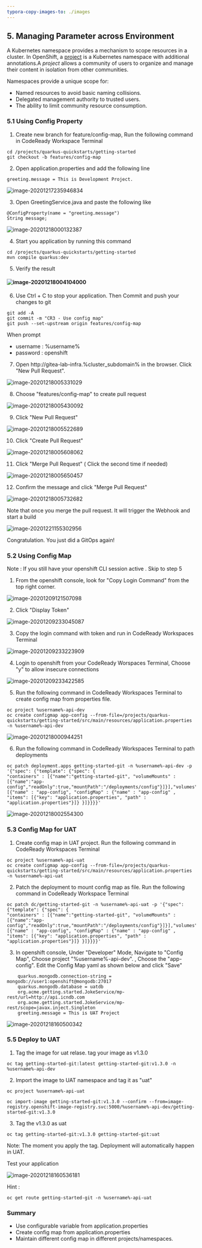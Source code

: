 ```yaml
---
typora-copy-images-to: ./images
---
```


## 5. Managing Parameter across Environment

A Kubernetes namespace provides a mechanism to scope resources in a cluster. In OpenShift, a [project](https://docs.openshift.com/enterprise/3.0/architecture/core_concepts/projects_and_users.html#projects) is a Kubernetes namespace with additional annotations.A *project* allows a community of users to organize and manage their content in isolation from other communities.

Namespaces provide a unique scope for:

- Named resources to avoid basic naming collisions.
- Delegated management authority to trusted users.
- The ability to limit community resource consumption.

### 5.1 Using Config Property

1. Create new branch for feature/config-map, Run the following command in CodeReady Workspace Terminal

```copy
cd /projects/quarkus-quickstarts/getting-started
git checkout -b features/config-map
```

2. Open application.properties and add the following line

```
greeting.message = This is Development Project.
```

![image-20201217235946834](./images/image-20201217235946834.png)

3. Open GreetingService.java and paste the following like

```copy
@ConfigProperty(name = "greeting.message")
String message;
```



![image-20201218000132387](./images/image-20201218000132387.png)

4. Start you application by running this command

```copy
cd /projects/quarkus-quickstarts/getting-started
mvn compile quarkus:dev
```

5. Verify the result

####  ![image-20201218004104000](./images/image-20201218004104000.png)

6. Use Ctrl + C to stop your application. Then Commit and push your changes to git

```copy
git add -A
git commit -m "CR3 - Use config map"
git push --set-upstream origin features/config-map
```

When prompt

- username : %username%
- password : openshift


7. Open http://gitea-lab-infra.%cluster_subdomain% in the browser. Click "New Pull Request".

![image-20201218005331029](./images/image-20201218005331029.png)

8. Choose "features/config-map" to create pull request

![image-20201218005430092](./images/image-20201218005430092.png)

9. Click "New Pull Request"

![image-20201218005522689](./images/image-20201218005522689.png)

10. Click "Create Pull Request"

![image-20201218005608062](./images/image-20201218005608062.png)

11. Click "Merge Pull Request" ( Click the second time if needed)

![image-20201218005650457](./images/image-20201218005650457.png)

12. Confirm the message and click "Merge Pull Request"

![image-20201218005732682](./images/image-20201218005732682.png)

Note that once you merge the pull request. It will trigger the Webhook and start a build

![image-20201221155302956](./images/image-20201221155302956.png)

Congratulation. You just did a GitOps again!

### 5.2 Using Config Map

Note : If you still have your openshift CLI session active . Skip to step 5

1. From the openshift console, look for "Copy Login Command" from the top right corner.

![image-20201209121507098](./images/image-20201209121507098-8197461.png)

2. Click "Display Token"

![image-20201209233045087](./images/image-20201209233045087-8197461.png)

3. Copy the login command with token and run in CodeReady Workspaces Terminal

![image-20201209233223909](./images/image-20201209233223909-8197461.png)

4. Login to openshift from your CodeReady Worspaces Terminal, Choose "y" to allow insecure connections

![image-20201209233422585](./images/image-20201209233422585-8197461.png)

5. Run the following command in CodeReady Workspaces Terminal to create config map from properties file.

```copy
oc project %username%-api-dev
oc create configmap app-config --from-file=/projects/quarkus-quickstarts/getting-started/src/main/resources/application.properties -n %username%-api-dev
```

![image-20201218000944251](./images/image-20201218000944251.png)

6. Run the following command in CodeReady Workspaces Terminal to path deployments

```copy
oc patch deployment.apps getting-started-git -n %username%-api-dev -p '{"spec": {"template": {"spec": {
"containers" : [{"name":"getting-started-git", "volumeMounts" : [{"name":"app-config","readOnly":true,"mountPath":"/deployments/config"}]}],"volumes": [{"name" : "app-config", "configMap" : {"name" : "app-config" , "items": [{"key": "application.properties", "path" : "application.properties"}]} }]}}}}'
```

![image-20201218002554300](./images/image-20201218002554300.png)

### 5.3 Config Map for UAT

1. Create config map in UAT project. Run the following command in CodeReady Workspaces Terminal

```copy
oc project %username%-api-uat
oc create configmap app-config --from-file=/projects/quarkus-quickstarts/getting-started/src/main/resources/application.properties -n %username%-api-uat
```

2. Patch the deployment to mount config map as file. Run the following command in CodeReady Workspace Terminal

```copy
oc patch dc/getting-started-git -n %username%-api-uat -p '{"spec": {"template": {"spec": {
"containers" : [{"name":"getting-started-git", "volumeMounts" : [{"name":"app-config","readOnly":true,"mountPath":"/deployments/config"}]}],"volumes": [{"name" : "app-config", "configMap" : {"name" : "app-config" , "items": [{"key": "application.properties", "path" : "application.properties"}]} }]}}}}'
```

3. In openshift console, Under "Developer" Mode, Navigate to "Config Map", Choose project "%username%-api-dev". , Choose the "app-config". Edit the Config Map yaml as shown below and click "Save"

```copy
    quarkus.mongodb.connection-string = mongodb://user1:openshift@mongodb:27017
    quarkus.mongodb.database = uatdb
    org.acme.getting.started.JokeService/mp-rest/url=http://api.icndb.com
    org.acme.getting.started.JokeService/mp-rest/scope=javax.inject.Singleton
    greeting.message = This is UAT Project
```

![image-20201218160500342](./images/image-20201218160500342.png)

### 5.5 Deploy to UAT

1. Tag the image for uat relase. tag your image as v1.3.0

```copy
oc tag getting-started-git:latest getting-started-git:v1.3.0 -n %username%-api-dev
```

2. Import the image to UAT namespace and tag it as "uat"

```copy
oc project %username%-api-uat
```

```copy
oc import-image getting-started-git:v1.3.0 --confirm --from=image-registry.openshift-image-registry.svc:5000/%username%-api-dev/getting-started-git:v1.3.0
```

3. Tag the v1.3.0 as uat

```copy
oc tag getting-started-git:v1.3.0 getting-started-git:uat
```

Note: The moment you apply the tag. Deployment will automatically happen in UAT.

Test your application

![image-20201218160536181](./images/image-20201218160536181.png)

Hint :

```
oc get route getting-started-git -n %username%-api-uat
```



### Summary

- Use configurable variable from application.properties
- Create config map from application.properties
- Maintain different config map in different projects/namespaces.
